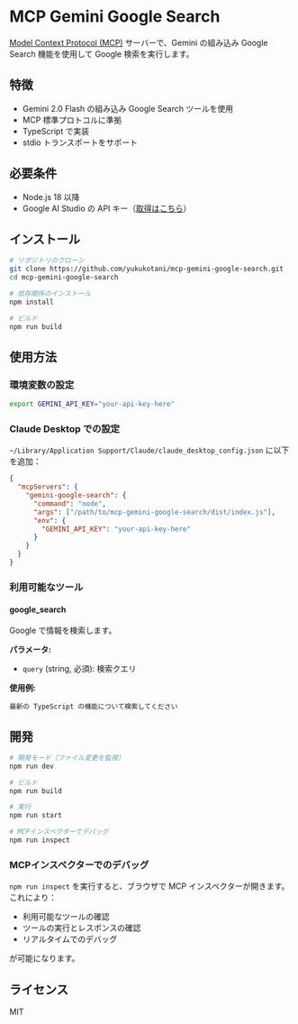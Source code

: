 # MCP Gemini Google Search

[Model Context Protocol (MCP)](https://modelcontextprotocol.io) サーバーで、Gemini の組み込み Google Search 機能を使用して Google 検索を実行します。

## 特徴

- Gemini 2.0 Flash の組み込み Google Search ツールを使用
- MCP 標準プロトコルに準拠
- TypeScript で実装
- stdio トランスポートをサポート

## 必要条件

- Node.js 18 以降
- Google AI Studio の API キー（[取得はこちら](https://aistudio.google.com/)）

## インストール

```bash
# リポジトリのクローン
git clone https://github.com/yukukotani/mcp-gemini-google-search.git
cd mcp-gemini-google-search

# 依存関係のインストール
npm install

# ビルド
npm run build
```

## 使用方法

### 環境変数の設定

```bash
export GEMINI_API_KEY="your-api-key-here"
```

### Claude Desktop での設定

`~/Library/Application Support/Claude/claude_desktop_config.json` に以下を追加：

```json
{
  "mcpServers": {
    "gemini-google-search": {
      "command": "node",
      "args": ["/path/to/mcp-gemini-google-search/dist/index.js"],
      "env": {
        "GEMINI_API_KEY": "your-api-key-here"
      }
    }
  }
}
```

### 利用可能なツール

#### google_search

Google で情報を検索します。

**パラメータ:**
- `query` (string, 必須): 検索クエリ

**使用例:**
```
最新の TypeScript の機能について検索してください
```

## 開発

```bash
# 開発モード（ファイル変更を監視）
npm run dev

# ビルド
npm run build

# 実行
npm run start

# MCPインスペクターでデバッグ
npm run inspect
```

### MCPインスペクターでのデバッグ

`npm run inspect` を実行すると、ブラウザで MCP インスペクターが開きます。これにより：

- 利用可能なツールの確認
- ツールの実行とレスポンスの確認
- リアルタイムでのデバッグ

が可能になります。

## ライセンス

MIT